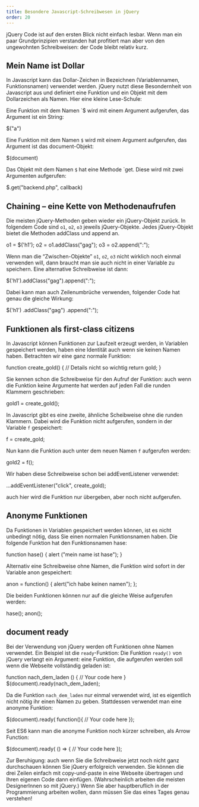 ```yaml
---
title: Besondere Javascript-Schreibwesen in jQuery
order: 20
---
```

jQuery Code ist auf den ersten Blick nicht einfach lesbar. Wenn man ein paar Grundprinzipien verstanden hat profitiert man aber von den ungewohnten Schreibweisen: der Code bleibt relativ kurz.

Mein Name ist Dollar
---------------------
In Javascript kann das Dollar-Zeichen in Bezeichnen (Variablennamen, Funktionsnamen) verwendet werden. jQuery nutzt diese Besondernheit von Javascript aus und definiert eine Funktion und ein Objekt mit dem Dollarzeichen als Namen. Hier eine kleine Lese-Schule:

Eine Funktion mit dem Namen `$ wird mit einem Argument aufgerufen, das Argument ist ein String:

<javascript>
  $("a")
</javascript>

Eine Funktion mit dem Namen `$`  wird mit einem Argument aufgerufen, das Argument ist das document-Objekt:

<javascript>
  $(document)
</javascript>

Das Objekt mit dem Namen `$`  hat eine Methode `get. Diese wird mit zwei Argumenten aufgerufen:

<javascript>
  $.get("backend.php", callback)
</javascript>

Chaining – eine Kette von Methodenaufrufen
---------------------------------------------
Die meisten jQuery-Methoden geben wieder ein jQuery-Objekt zurück. In folgendem Code sind `o1`, `o2`, `o3` jeweils jQuery-Objekte.  Jedes jQuery-Objekt bietet die Methoden addClass und append an.

<javascript>
  o1 = $('h1');
  o2 = o1.addClass("gag");
  o3 = o2.append(":");
</javascript>

Wenn man die “Zwischen-Objekte” `o1`, `o2`, `o3` nicht wirklich noch einmal verwenden will, dann braucht man sie auch nicht in einer Variable zu speichern. Eine alternative Schreibweise ist dann:

<javascript>
  $('h1').addClass("gag").append(":");
</javascript>

Dabei kann man auch Zeilenumbrüche verwenden, folgender Code hat genau die gleiche Wirkung:

<javascript>
  $('h1')
    .addClass("gag")
    .append(":");
</javascript>

Funktionen als first-class citizens
--------------------------------------
In Javascript können Funktionen zur Laufzeit erzeugt werden, in Variablen gespeichert werden, haben eine Identität auch wenn sie keinen Namen haben. Betrachten wir eine ganz normale Funktion:

<javascript>
  function create_gold() { 
       // Details nicht so wichtig
       return gold;
  }
</javascript>

Sie kennen schon die Schreibweise für den Aufruf der Funktion: auch wenn die Funktion keine Argumente hat werden auf jeden Fall die runden Klammern geschrieben:

<javascript>
  gold1 = create_gold();
</javascript>

In Javascript gibt es eine zweite, ähnliche Scheibweise ohne die runden Klammern. Dabei wird die Funktion nicht aufgerufen, sondern in der Variable `f` gespeichert:

<javascript>
  f = create_gold;
</javascript>

Nun kann die Funktion auch unter dem neuen Namen `f` aufgerufen werden:

<javascript>
  gold2 = f();
</javascript>

Wir haben diese Schreibweise schon bei addEventListener verwendet:

<javascript>
...addEventListener("click", create_gold);
</javascript>

auch hier wird die Funktion nur übergeben, aber noch nicht aufgerufen.

Anonyme Funktionen
-------------------
Da Funktionen in Variablen gespeichert werden können, ist es nicht unbedingt nötig, dass Sie einen normalen Funktionsnamen haben. Die folgende Funktion hat den Funktionsnamen hase:

<javascript>
  function hase() { 
    alert ("mein name ist hase"); 
  } 
</javascript>

Alternativ eine Schreibweise ohne Namen, die Funktion wird sofort in der Variable anon gespeichert:

<javascript>
  anon = function() {
       alert("ich habe keinen namen");
  };
</javascript>

Die beiden Funktionen können nur auf die gleiche Weise aufgerufen werden:

<javascript>
  hase();
  anon();
</javascript>

document ready
---------------

Bei der Verwendung von jQuery werden oft Funktionen ohne Namen verwendet. Ein Beispiel ist die `ready`-Funktion: Die Funktion `ready()` von jQuery verlangt ein Argument: eine Funktion, die aufgerufen werden soll wenn die Webseite vollständig geladen ist:

<javascript>
  function nach_dem_laden () { 
        // Your code here 
  } 
  $(document).ready(nach_dem_laden); 
</javascript>

Da die Funktion `nach_dem_laden` nur einmal verwendet wird, ist es eigentlich nicht nötig ihr einen Namen zu geben. Stattdessen verwendet man eine anonyme Funktion:

<javascript>
  $(document).ready( function(){ 
        // Your code here 
  }); 
</javascript>

Seit ES6 kann man die anonyme Funktion noch kürzer schreiben, als Arrow Function:

<javascript>
  $(document).ready( () => { 
        // Your code here 
  }); 
</javascript>


Zur Beruhigung: auch wenn Sie die Schreibweise jetzt noch nicht ganz durchschauen können Sie jQuery erfolgreich verwenden. Sie können die drei Zeilen einfach mit copy-und-paste in eine Webseite übertragen und Ihren eigenen Code dann einfügen. (Wahrscheinlich arbeiten die meisten DesignerInnen so mit jQuery.) Wenn Sie aber hauptberuflich in der Programmierung arbeiten wollen, dann müssen Sie das eines Tages genau verstehen!


